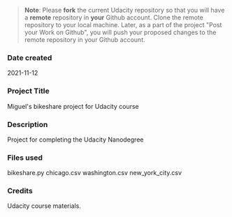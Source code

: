 >**Note**: Please **fork** the current Udacity repository so that you will have a **remote** repository in **your** Github account. Clone the remote repository to your local machine. Later, as a part of the project "Post your Work on Github", you will push your proposed changes to the remote repository in your Github account.

### Date created
2021-11-12

### Project Title
Miguel's bikeshare project for Udacity course

### Description
Project for completing the Udacity Nanodegree

### Files used
bikeshare.py
chicago.csv
washington.csv
new_york_city.csv

### Credits
Udacity course materials.
